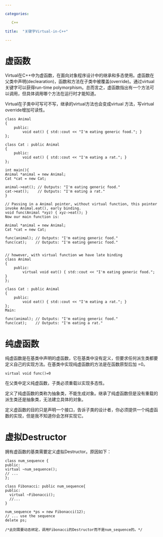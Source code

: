 ```yaml
---

categories:

   C++

title:  "关键字Virtual-in-C++"

---
```


# 虚函数

Virtual在C++中为虚函数，在面向对象程序设计中的继承和多态使用。虚函数在父类中声明(declearation)，函数和方法在子类中被覆盖(override)。通过virtual关键字可以获得run-time polymorphism。总而言之，虚函数指出有一个方法可以调用，但具体调用哪个方法在运行时才能知道。



Virtual在子类中可写可不写，继承的virtual方法也会变成virtual 方法，写virtual override增加可读性。

```{C++}
class Animal
{
    public:
        void eat() { std::cout << "I'm eating generic food."; }
};

class Cat : public Animal
{
    public:
        void eat() { std::cout << "I'm eating a rat."; }
};

int main(){
Animal *animal = new Animal;
Cat *cat = new Cat;

animal->eat(); // Outputs: "I'm eating generic food."
cat->eat();    // Outputs: "I'm eating a rat."
}

// Passing in a Animal pointer, without virtual function, this pointer invoke Animal.eat(), early binding.
void func(Animal *xyz) { xyz->eat(); }
Now our main function is:

Animal *animal = new Animal;
Cat *cat = new Cat;

func(animal); // Outputs: "I'm eating generic food."
func(cat);    // Outputs: "I'm eating generic food."


// however, with virtual function we have late binding
class Animal
{
    public:
        virtual void eat() { std::cout << "I'm eating generic food."; }
};

class Cat : public Animal
{
    public:
        void eat() { std::cout << "I'm eating a rat."; }
};
Main:

func(animal); // Outputs: "I'm eating generic food."
func(cat);    // Outputs: "I'm eating a rat."
```

# 纯虚函数

纯虚函数是在基类中声明的虚函数，它在基类中没有定义，但要求任何派生类都要定义自己的实现方法。在基类中实现纯虚函数的方法是在函数原型后加 =0。

```{C++}
virtual void func()=0
```

在父类中定义纯虚函数，子类必须重载以实现多态性。

定义了纯虚函数的类称为抽象类，不能生成对象。继承了纯虚函数但是没有重载的派生类还是抽象类，无法建立具体的对象。

定义虚函数的目的只是声明一个接口，告诉子类的设计者，你必须提供一个纯虚函数的实现，但是我不知道你会怎样实现它。

# 虚拟Destructor

拥有虚函数的基类需要定义虚拟Destructor。原因如下：

```{C++}
class num_sequence { 
public: 
virtual ~num_sequence(); 
// ... 
};

class Fibonacci: public num_sequence{
public:
  virtual ~Fibonacci();
  //...
}

num_sequence *ps = new Fibonacci(12); 
// ... use the sequence 
delete ps;

/*此刻需要动态绑定，调用Fibonacci的Destructor而不是num_sequence的。*/
```





